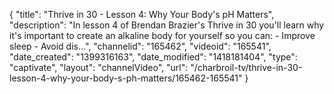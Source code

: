 {
    "title": "Thrive in 30 - Lesson 4: Why Your Body's pH Matters",
    "description": "In lesson 4 of Brendan Brazier's Thrive in 30 you'll learn why it's important to create an alkaline body for yourself so you can: - Improve sleep - Avoid dis...",
    "channelid": "165462",
    "videoid": "165541",
    "date_created": "1399316163",
    "date_modified": "1418181404",
    "type": "captivate",
    "layout": "channelVideo",
    "url": "\/charbroil-tv\/thrive-in-30-lesson-4-why-your-body-s-ph-matters\/165462-165541"
}